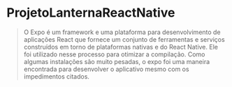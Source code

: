 # ProjetoLanternaReactNative
> O Expo é um framework e uma plataforma para desenvolvimento de aplicações React que fornece um conjunto de ferramentas e serviços construídos em torno de plataformas nativas e do React Native.
> Ele foi utilizado nesse processo para otimizar a compilação. Como algumas instalações são muito pesadas, o expo foi uma maneira encontrada para desenvolver o aplicativo mesmo com os impedimentos citados. 
